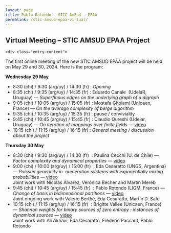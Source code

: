```yaml
---
layout: page
title: Pablo Rotondo - STIC AmSud - EPAA
permalink: /stic-amsud-epaa-virtual/
---
```


<h2 class="entry-title">Virtual Meeting – STIC AMSUD EPAA Project</h2>

	
	<div class="entry-content">
		
<p>The first online meeting of the new STIC AMSUD EPAA project will be held on May 29 and 30, 2024. Here is the program:</p>



<p><strong>Wednesday 29 May</strong></p>



<ul><li>8:30 (chi) / 9:30 (arg/uy) / 14:30 (fr) : <em>Opening</em></li><li>8:35  (chi) / 9:35 (arg/uy) / 14:35 (fr) : Eduardo Canale&nbsp; (UdelaR, Uruguay)  — <em>Superfluous edges on the underlying graph of a digraph</em> </li><li>9:05 (chi) / 10:05 (arg/uy) / 15:05 (fr) : Mostafa Gholami (Unicaen, France) — <em>On the average complexity of berge algorithm</em></li><li>9:35 (chi) / 10:35 (arg/uy) / 15:35 (fr) : pause / conviviality</li><li>9:45 (chi) / 10:45 (arg/uy) / 15:45 (fr) : Claudio Qureshi (Udelar, Uruguay) — <em>On iteration of mappings over finite fields</em>  —   <a rel="noreferrer noopener" aria-label=" (opens in a new tab)" href="https://drive.google.com/file/d/1iydZo7YClEveJY3jvNqpN1qQiCfk50Qg/view?usp=sharing" target="_blank">video</a></li><li>10:15 (chi) / 11:15 (arg/uy) / 16:15 (fr) : <em>General meeting / discussion about the project</em></li></ul>



<p><strong>Thursday 30 May</strong></p>



<ul><li>8:30 (chi) / 9:30 (arg/uy) / 14:30 (fr)&nbsp; : Paulina Cecchi (U. de Chile) —&nbsp; <em>Factor complexity and dynamical properties</em>  —   <a rel="noreferrer noopener" aria-label=" (opens in a new tab)" href="https://drive.google.com/file/d/1qRDQgKzN0U3tBTVZSETYceymbhTPTtZr/view?usp=sharing" target="_blank">video</a></li><li>9:00  (chi) / 10:00 (arg/uy) / 15:00 (fr)&nbsp; : Eda Cesaratto (UNGS, Argentina)  — <em>Poisson genericity in&nbsp; numeration systems with exponentially mixing  probabilities</em>  —   <a rel="noreferrer noopener" href="https://drive.google.com/file/d/1r2Pu-pjJTsLjkLj8-7vtfS3XoPMMj9Qv/view?usp=sharing" target="_blank">video</a><br>Joint work with Nicolás Álvarez, Verónica Becher and Martín Mereb </li><li>9:45 (chi) / 10:45 (arg/uy) / 15:45 (fr)&nbsp; : Pablo Rotondo (LIGM, France) — <em>Change of basis in bidimensional partitions</em> — <a rel="noreferrer noopener" href="https://drive.google.com/file/d/1qq2NR0F8uX_XSEaXey8H_PYTLhJKO9eG/view?usp=sharing" target="_blank">video</a><br>Joint ongoing work with Valérie Berthé, Eda Cesaratto, Martín D. Safe   </li><li>10:15  (chi) / 11:15 (arg/uy) / 16:15 (fr)&nbsp; : Brigitte Vallee (Unicaen,  France) — <em>Shannon weights for binary sources of zero entropy :  instances of dynamical sources</em>  —   <a rel="noreferrer noopener" href="https://drive.google.com/file/d/1NsyVYyYGcbpdt92uF1xbcQBc6QCCeesb/view?usp=sharing" target="_blank">video</a><br>Joint work with Ali Akhavi, Eda Cesaratto, Frédéric Paccaut, Pablo Rotondo</li></ul>


